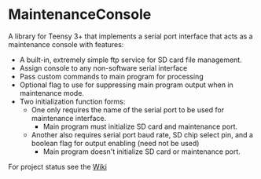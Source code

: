 # MaintenanceConsole

A library for Teensy 3+ that implements a serial port interface that acts as a maintenance console with features:

* A built-in, extremely simple ftp service for SD card file management.
* Assign console to any non-software serial interface
* Pass custom commands to main program for processing
* Optional flag to use for suppressing main program output when in maintenance mode.
* Two initialization function forms:
  * One only requires the name of the serial port to be used for maintenance interface.
    * Main program must initialize SD card and maintenance port.
  * Another also requires serial port baud rate, SD chip select pin, and a boolean flag for output enabling (need not be used)
    * Main program doesn't initialize SD card or maintenance port.

For project status see the [Wiki](https://github.com/lnigra/MaintenanceConsole/wiki)
